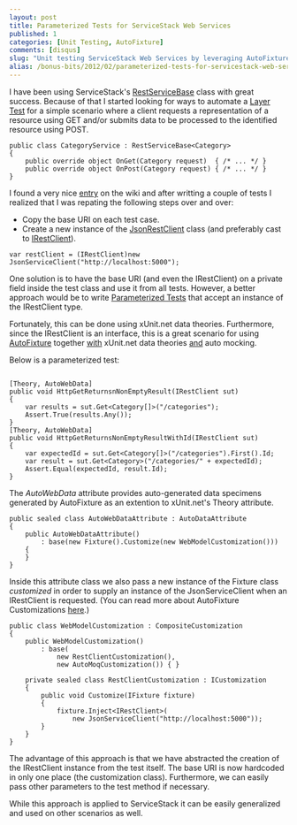 ```yaml
---
layout: post
title: Parameterized Tests for ServiceStack Web Services
published: 1
categories: [Unit Testing, AutoFixture]
comments: [disqus]
slug: "Unit testing ServiceStack Web Services by leveraging AutoFixture and the data theories feature of xUnit.net."
alias: /bonus-bits/2012/02/parameterized-tests-for-servicestack-web-services.html
---
```

<p>I have been using ServiceStack&#39;s <a href="https://github.com/ServiceStack/ServiceStack/blob/master/src/ServiceStack.ServiceInterface/RestServiceBase.cs" target="_blank">RestServiceBase</a>&#0160;class with great success.&#0160;Because of that I started looking for ways to automate a <a href="http://xunitpatterns.com/Layer%20Test.html" target="_blank" title="Also known as: Single Layer Test, Testing by Layers, Layered Test.">Layer Test</a> for a simple scenario where a&#0160;client requests a representation of a resource using GET and/or submits data to be processed to the identified resource using POST.</p>

```
public class CategoryService : RestServiceBase<Category>
{
    public override object OnGet(Category request)  { /* ... */ }
    public override object OnPost(Category request) { /* ... */ }
}
```

<p>I found a very nice&#0160;<a href="https://github.com/ServiceStack/ServiceStack/wiki/HowTo-write-unit-integration-tests" target="_blank">entry</a> on the wiki and after writting a couple of tests I realized that I was repating the following steps over and over:</p>
<ul>
<li>Copy the base URI on each test case.</li>
<li>Create a new instance of the <a href="https://github.com/ServiceStack/ServiceStack/blob/master/src/ServiceStack.Common/ServiceClient.Web/JsonServiceClient.cs" target="_blank">JsonRestClient</a> class (and preferably cast to <a href="https://github.com/ServiceStack/ServiceStack/blob/master/src/ServiceStack.Interfaces/Service/IRestClient.cs" target="_blank">IRestClient</a>).</li>
</ul>

```
var restClient = (IRestClient)new JsonServiceClient("http://localhost:5000");
```

<p>One solution is to have the base URI (and even the IRestClient) on a private field inside the test class and use it from all tests.&#0160;However, a better approach would be to write&#0160;<a href="http://xunitpatterns.com/Parameterized%20Test.html" target="_blank">Parameterized Tests</a>&#0160;that accept an instance of the IRestClient type.</p>
<p>Fortunately, this can be done using xUnit.net data theories. Furthermore, since the IRestClient is an interface, this is a great scenario for using <a href="http://autofixture.codeplex.com/" target="_blank" title="AutoFixture makes it easier for developers to do Test-Driven Development by automating non-relevant Test Fixture Setup, allowing the Test Developer to focus on the essentials of each test case.">AutoFixture</a>&#0160;together&#0160;<a href="http://blog.ploeh.dk/2010/10/08/AutoDataTheoriesWithAutoFixture.aspx" target="_blank">with</a> xUnit.net data theories <a href="http://www.nikosbaxevanis.com/bonus-bits/2011/12/auto-mocking-with-fakeiteasy-and-autofixture.html" target="_blank">and</a>&#0160;auto mocking.</p>
<p>Below is a parameterized test:</p>

```

[Theory, AutoWebData]
public void HttpGetReturnsnNonEmptyResult(IRestClient sut)
{
    var results = sut.Get<Category[]>("/categories");
    Assert.True(results.Any());
}
[Theory, AutoWebData]
public void HttpGetReturnsNonEmptyResultWithId(IRestClient sut)
{
    var expectedId = sut.Get<Category[]>("/categories").First().Id;
    var result = sut.Get<Category>("/categories/" + expectedId);
    Assert.Equal(expectedId, result.Id);
}
```

<p>The <em>AutoWebData </em>attribute provides auto-generated data specimens generated by AutoFixture as an extention to xUnit.net&#39;s Theory attribute.</p>

```
public sealed class AutoWebDataAttribute : AutoDataAttribute
{
    public AutoWebDataAttribute()
        : base(new Fixture().Customize(new WebModelCustomization()))
    {
    }
}
```

<p>Inside this attribute class we also pass a new instance of the Fixture class <em>customized </em>in order to supply an instance of the JsonServiceClient when an IRestClient is requested. (You can read more about AutoFixture Customizations&#0160;<a href="http://megakemp.wordpress.com/2011/12/15/keep-your-unit-tests-dry-with-autofixture-customizations/" target="_blank" title="Keep your unit tests DRY with AutoFixture Customizations.">here</a>.)</p>

```
public class WebModelCustomization : CompositeCustomization
{
    public WebModelCustomization()
        : base(
            new RestClientCustomization(),
            new AutoMoqCustomization()) { } 

    private sealed class RestClientCustomization : ICustomization
    {
        public void Customize(IFixture fixture)
        {
            fixture.Inject<IRestClient>(
                new JsonServiceClient("http://localhost:5000"));
        }
    }
}
```

<p>The advantage of this approach is that we have abstracted the creation of the IRestClient instance from the test itself. The base URI is now hardcoded in only one place (the customization class). Furthermore, we can easily pass other parameters to the test method if necessary.&#0160;</p>
<p>While this approach is applied to ServiceStack it can be easily generalized and used on other scenarios as well.</p>

